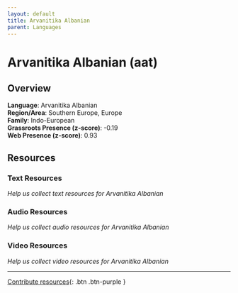 ```yaml
---
layout: default
title: Arvanitika Albanian
parent: Languages
---
```


# Arvanitika Albanian (aat)

## Overview

**Language**: Arvanitika Albanian  
**Region/Area**: Southern Europe, Europe  
**Family**: Indo-European  
**Grassroots Presence (z-score)**: -0.19  
**Web Presence (z-score)**: 0.93  

## Resources

### Text Resources
*Help us collect text resources for Arvanitika Albanian*

### Audio Resources
*Help us collect audio resources for Arvanitika Albanian*

### Video Resources
*Help us collect video resources for Arvanitika Albanian*

---

[Contribute resources](https://forms.office.com/e/1SfLJx3u1r){: .btn .btn-purple }
